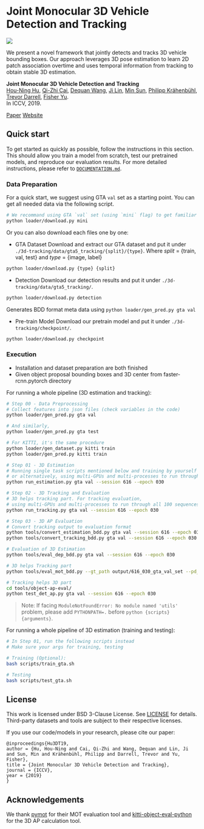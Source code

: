 # Joint Monocular 3D Vehicle Detection and Tracking

![](../imgs/teaser.gif)

We present a novel framework that jointly detects and tracks 3D vehicle bounding boxes.
Our approach leverages 3D pose estimation to learn 2D patch association overtime and uses temporal information from tracking to
obtain stable 3D estimation.
<br/>

**Joint Monocular 3D Vehicle Detection and Tracking**
<br/>
[Hou-Ning Hu](https://eborboihuc.github.io/), 
[Qi-Zhi Cai](https://www.linkedin.com/in/qi-zhi-cai-7130a4155), 
[Dequan Wang](https://dequan.wang/), 
[Ji Lin](http://linji.me/), 
[Min Sun](https://aliensunmin.github.io/), 
[Philipp Krähenbühl](https://www.philkr.net/), 
[Trevor Darrell](https://people.eecs.berkeley.edu/~trevor/), 
[Fisher Yu](https://www.yf.io/).
<br/>
In ICCV, 2019.

[Paper](https://arxiv.org/abs/1811.10742)
[Website](https://eborboihuc.github.io/Mono-3DT/)


## Quick start
To get started as quickly as possible, follow the instructions in this section. 
This should allow you train a model from scratch, test our pretrained models, and reproduce our evaluation results.
For more detailed instructions, please refer to [`DOCUMENTATION.md`](DOCUMENTATION.md).

### Data Preparation

For a quick start, we suggest using GTA `val` set as a starting point. You can get all needed data via the following script.

```bash
# We recommand using GTA `val` set (using `mini` flag) to get familiar with the data pipeline first, then using `all` flag to obtain all the data
python loader/download.py mini
```

Or you can also download each files one by one:

- GTA Dataset
Download and extract our GTA dataset and put it under `./3d-tracking/data/gta5_tracking/{split}/{type}`.
Where _split_ = {train, val, test} and _type_ = {image, label}
```bash
python loader/download.py {type} {split}
```

- Detection
Download our detection results and put it under `./3d-tracking/data/gta5_tracking/`.
```bash
python loader/download.py detection
```
Generates BDD format meta data using `python loader/gen_pred.py gta val`

- Pre-train Model
Download our pretrain model and put it under `./3d-tracking/checkpoint/`.
```bash
python loader/download.py checkpoint
```

### Execution

- Installation and dataset preparation are both finished
- Given object proposal bounding boxes and 3D center from faster-rcnn.pytorch directory

For running a whole pipeline (3D estimation and tracking):
```bash
# Step 00 - Data Preprocessing
# Collect features into json files (check variables in the code)
python loader/gen_pred.py gta val 

# And similarly,
python loader/gen_pred.py gta test

# For KITTI, it's the same procedure
python loader/gen_dataset.py kitti train
python loader/gen_pred.py kitti train

# Step 01 - 3D Estimation
# Running single task scripts mentioned below and training by yourself
# or alternatively, using multi-GPUs and multi-processes to run through all 100 sequences
python run_estimation.py gta val --session 616 --epoch 030

# Step 02 - 3D Tracking and Evaluation
# 3D helps tracking part. For tracking evaluation, 
# using multi-GPUs and multi-processes to run through all 100 sequences
python run_tracking.py gta val --session 616 --epoch 030

# Step 03 - 3D AP Evaluation
# Convert tracking output to evaluation format
python tools/convert_estimation_bdd.py gta val --session 616 --epoch 030
python tools/convert_tracking_bdd.py gta val --session 616 --epoch 030

# Evaluation of 3D Estimation
python tools/eval_dep_bdd.py gta val --session 616 --epoch 030

# 3D helps Tracking part
python tools/eval_mot_bdd.py --gt_path output/616_030_gta_val_set --pd_path output/616_030_gta_val_set/kf3doccdeep_age20_aff0.1_hit0_100m_803

# Tracking helps 3D part
cd tools/object-ap-eval/
python test_det_ap.py gta val --session 616 --epoch 030
```

> Note: If facing `ModuleNotFoundError: No module named 'utils'` problem, please add `PYTHONPATH=.` before `python {scripts} {arguments}`.


For running a whole pipeline of 3D estimation (training and testing):
```bash
# In Step 01, run the following scripts instead
# Make sure your args for training, testing

# Training (Optional):
bash scripts/train_gta.sh

# Testing
bash scripts/test_gta.sh
```

## License
This work is licensed under BSD 3-Clause License. See [LICENSE](../LICENSE) for details. 
Third-party datasets and tools are subject to their respective licenses.

If you use our code/models in your research, please cite our paper:
```
@inproceedings{Hu3DT19,
author = {Hu, Hou-Ning and Cai, Qi-Zhi and Wang, Dequan and Lin, Ji and Sun, Min and Krähenbühl, Philipp and Darrell, Trevor and Yu, Fisher},
title = {Joint Monocular 3D Vehicle Detection and Tracking},
journal = {ICCV},
year = {2019}
}
```

## Acknowledgements
We thank [pymot](https://github.com/Videmo/pymot) for their MOT evaluation tool and [kitti-object-eval-python](https://github.com/traveller59/kitti-object-eval-python) for the 3D AP calculation tool.
